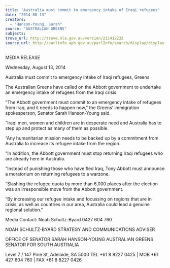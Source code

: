 ```yaml
---
title: "Australia must commit to emergency intake of Iraqi refugees"
date: "2014-08-13"
creators:
  - "Hanson-Young, Sarah"
source: "AUSTRALIAN GREENS"
subjects:
trove_url: http://trove.nla.gov.au/version/211412232
source_url: http://parlinfo.aph.gov.au/parlInfo/search/display/display.w3p;query=Id%3A%22media/pressrel/3333596%22
---
```


 MEDIA RELEASE   

 Wednesday, August 13, 2014   

 Australia must commit to emergency intake of  Iraqi refugees, Greens   

 The Australian Greens have called on the Abbott government to undertake an emergency intake of  refugees from the Iraqi crisis.   

 “The Abbott government must commit to an emergency intake of refugees from Iraq, and it needs to  happen now,” the Greens’ immigration spokesperson, Senator Sarah Hanson-Young said.   

 “Iraqi men, women and children are in desperate need and Australia has to step up and protect as  many of them as possible.   

 “Any humanitarian mission needs to be backed up by a commitment from Australia to increase its  refugee intake from the region.   

 “In addition, the Abbott government must stop returning Iraqi refugees who are already here in  Australia.   

 “Instead of punishing those who have fled Iraq, Tony Abbott must announce a moratorium on  returning refugees to a warzone.   

 “Slashing the refugee quota by more than 6,000 places after the election was an irresponsible move  from the Abbott government.   

 “By increasing our refugee intake and focussing on regions that are in crisis, as well as countries in  our area, Australia could lead a genuine regional solution.”   

 

 Media Contact: Noah Schultz-Byard 0427 604 760   

 

 NOAH SCHULTZ-BYARD  STRATEGY AND COMMUNICATIONS ADVISER   

 OFFICE OF SENATOR SARAH HANSON-YOUNG  AUSTRALIAN GREENS SENATOR FOR SOUTH AUSTRALIA 

 

 Level 7 / 147 Pirie St, Adelaide, SA 5000  TEL  +61 8 8227 0425   |   MOB  +61 427 604 760   |   FAX  +61 8 8227 0426     

 

 

 

